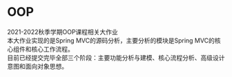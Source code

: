 # OOP  
2021-2022秋季学期OOP课程相关大作业  
本大作业实现的是Spring MVC的源码分析，主要分析的模块是Spring MVC的核心组件和核心工作流程。  
目前已经提交完毕全部三个阶段：主要功能分析与建模、核心流程分析、高级设计意图和面向对象思想。   
